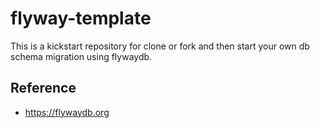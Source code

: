 # flyway-template

This is a kickstart repository for clone or fork and then start your own db schema migration using flywaydb.

## Reference

* https://flywaydb.org